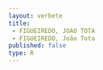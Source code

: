 ```yaml
---
layout: verbete
title:
 - FIGUEIREDO, JOAO TOTA
 - FIGUEIREDO, João Tota
published: false
type: R
---
```


